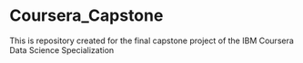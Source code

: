 # Coursera_Capstone
This is repository created for the final capstone project of the IBM Coursera Data Science Specialization
